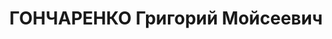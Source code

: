 ---
title: ГОНЧАРЕНКО Григорий Мойсеевич
description: "1911 року народження, ст. Дебальцеве Донецької області, українець, освіта\
  \ середня, кандидат у члени ВКП(б). Проживав: м. Бориспіль, військове авіамістечко,\
  \ буд. № 3. Борттехнік 54-ї авіаескадрильї 13-ї авіабригади. \n  Заарештований 28\
  \ серпня 1937 року. Засуджений виїзною сесією військової колегії Верховного Суду\
  \ СРСР до розстрілу. Вирок приведено до виконання 27 грудня 1937 року. \n  Реабілітований\
  \ у 1958 році."
---